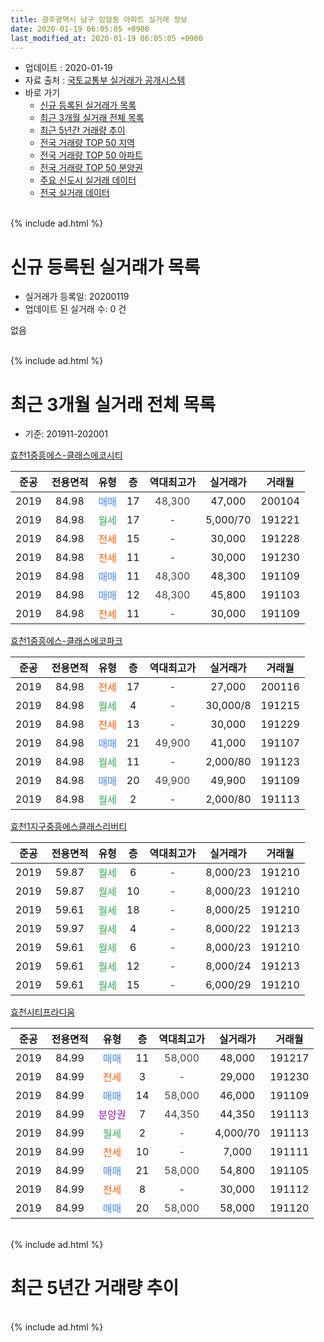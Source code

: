 ```yaml
---
title: 광주광역시 남구 임암동 아파트 실거래 정보
date: 2020-01-19 06:05:05 +0900
last_modified_at: 2020-01-19 06:05:05 +0900
---
```


* 업데이트 : 2020-01-19
* 자료 출처 : [국토교통부 실거래가 공개시스템](http://rt.molit.go.kr)
* 바로 가기
    * [신규 등록된 실거래가 목록](#신규-등록된-실거래가-목록)
    * [최근 3개월 실거래 전체 목록](#최근-3개월-실거래-전체-목록)
    * [최근 5년간 거래량 추이](#최근-5년간-거래량-추이)
    * [전국 거래량 TOP 50 지역](https://apt-info.github.io/apt-trade-info/최근-3개월-전국에서-가장-거래가-많이-발생한-지역)
    * [전국 거래량 TOP 50 아파트](https://apt-info.github.io/apt-trade-info/최근-3개월-전국에서-가장-거래가-많이-발생한-아파트)
    * [전국 거래량 TOP 50 분양권](https://apt-info.github.io/apt-trade-info/최근-3개월-전국에서-가장-거래가-많이-발생한-분양권)
    * [주요 신도시 실거래 데이터](https://apt-info.github.io/apt-trade-info/주요-신도시)
    * [전국 실거래 데이터](https://apt-info.github.io/apt-trade-info/전국)
<br>
{% include ad.html %}
<br>

# 신규 등록된 실거래가 목록
* 실거래가 등록일: 20200119
* 업데이트 된 실거래 수: 0 건

없음

<br>
{% include ad.html %}
<br>

# 최근 3개월 실거래 전체 목록
* 기준: 201911-202001


[효천1중흥에스-클래스에코시티](https://search.naver.com/search.naver?query=%EA%B4%91%EC%A3%BC%EA%B4%91%EC%97%AD%EC%8B%9C+%EB%82%A8%EA%B5%AC+%EC%9E%84%EC%95%94%EB%8F%99+%ED%9A%A8%EC%B2%9C1%EC%A4%91%ED%9D%A5%EC%97%90%EC%8A%A4-%ED%81%B4%EB%9E%98%EC%8A%A4%EC%97%90%EC%BD%94%EC%8B%9C%ED%8B%B0)

|준공|전용면적|유형|층|역대최고가|실거래가|거래월|
|:---:|:---:|:---:|:---:|:---:|:---:|:---:|
|2019|84.98|<span style="color:#4285f3">매매</span>|17|<span style="color:#444444">48,300</span>|47,000|200104|
|2019|84.98|<span style="color:#34a853">월세</span>|17|<span style="color:#444444">-</span>|5,000/70|191221|
|2019|84.98|<span style="color:#ff5a00">전세</span>|15|<span style="color:#444444">-</span>|30,000|191228|
|2019|84.98|<span style="color:#ff5a00">전세</span>|11|<span style="color:#444444">-</span>|30,000|191230|
|2019|84.98|<span style="color:#4285f3">매매</span>|11|<span style="color:#444444">48,300</span>|48,300|191109|
|2019|84.98|<span style="color:#4285f3">매매</span>|12|<span style="color:#444444">48,300</span>|45,800|191103|
|2019|84.98|<span style="color:#ff5a00">전세</span>|11|<span style="color:#444444">-</span>|30,000|191109|

[효천1중흥에스-클래스에코파크](https://search.naver.com/search.naver?query=%EA%B4%91%EC%A3%BC%EA%B4%91%EC%97%AD%EC%8B%9C+%EB%82%A8%EA%B5%AC+%EC%9E%84%EC%95%94%EB%8F%99+%ED%9A%A8%EC%B2%9C1%EC%A4%91%ED%9D%A5%EC%97%90%EC%8A%A4-%ED%81%B4%EB%9E%98%EC%8A%A4%EC%97%90%EC%BD%94%ED%8C%8C%ED%81%AC)

|준공|전용면적|유형|층|역대최고가|실거래가|거래월|
|:---:|:---:|:---:|:---:|:---:|:---:|:---:|
|2019|84.98|<span style="color:#ff5a00">전세</span>|17|<span style="color:#444444">-</span>|27,000|200116|
|2019|84.98|<span style="color:#34a853">월세</span>|4|<span style="color:#444444">-</span>|30,000/8|191215|
|2019|84.98|<span style="color:#ff5a00">전세</span>|13|<span style="color:#444444">-</span>|30,000|191229|
|2019|84.98|<span style="color:#4285f3">매매</span>|21|<span style="color:#444444">49,900</span>|41,000|191107|
|2019|84.98|<span style="color:#34a853">월세</span>|11|<span style="color:#444444">-</span>|2,000/80|191123|
|2019|84.98|<span style="color:#4285f3">매매</span>|20|<span style="color:#444444">49,900</span>|49,900|191109|
|2019|84.98|<span style="color:#34a853">월세</span>|2|<span style="color:#444444">-</span>|2,000/80|191113|

[효천1지구중흥에스클래스리버티](https://search.naver.com/search.naver?query=%EA%B4%91%EC%A3%BC%EA%B4%91%EC%97%AD%EC%8B%9C+%EB%82%A8%EA%B5%AC+%EC%9E%84%EC%95%94%EB%8F%99+%ED%9A%A8%EC%B2%9C1%EC%A7%80%EA%B5%AC%EC%A4%91%ED%9D%A5%EC%97%90%EC%8A%A4%ED%81%B4%EB%9E%98%EC%8A%A4%EB%A6%AC%EB%B2%84%ED%8B%B0)

|준공|전용면적|유형|층|역대최고가|실거래가|거래월|
|:---:|:---:|:---:|:---:|:---:|:---:|:---:|
|2019|59.87|<span style="color:#34a853">월세</span>|6|<span style="color:#444444">-</span>|8,000/23|191210|
|2019|59.87|<span style="color:#34a853">월세</span>|10|<span style="color:#444444">-</span>|8,000/23|191210|
|2019|59.61|<span style="color:#34a853">월세</span>|18|<span style="color:#444444">-</span>|8,000/25|191210|
|2019|59.97|<span style="color:#34a853">월세</span>|4|<span style="color:#444444">-</span>|8,000/22|191213|
|2019|59.61|<span style="color:#34a853">월세</span>|6|<span style="color:#444444">-</span>|8,000/23|191210|
|2019|59.61|<span style="color:#34a853">월세</span>|12|<span style="color:#444444">-</span>|8,000/24|191213|
|2019|59.61|<span style="color:#34a853">월세</span>|15|<span style="color:#444444">-</span>|6,000/29|191210|

[효천시티프라디움](https://search.naver.com/search.naver?query=%EA%B4%91%EC%A3%BC%EA%B4%91%EC%97%AD%EC%8B%9C+%EB%82%A8%EA%B5%AC+%EC%9E%84%EC%95%94%EB%8F%99+%ED%9A%A8%EC%B2%9C%EC%8B%9C%ED%8B%B0%ED%94%84%EB%9D%BC%EB%94%94%EC%9B%80)

|준공|전용면적|유형|층|역대최고가|실거래가|거래월|
|:---:|:---:|:---:|:---:|:---:|:---:|:---:|
|2019|84.99|<span style="color:#4285f3">매매</span>|11|<span style="color:#444444">58,000</span>|48,000|191217|
|2019|84.99|<span style="color:#ff5a00">전세</span>|3|<span style="color:#444444">-</span>|29,000|191230|
|2019|84.99|<span style="color:#4285f3">매매</span>|14|<span style="color:#444444">58,000</span>|46,000|191109|
|2019|84.99|<span style="color:#9C11A5">분양권</span>|7|<span style="color:#444444">44,350</span>|44,350|191113|
|2019|84.99|<span style="color:#34a853">월세</span>|2|<span style="color:#444444">-</span>|4,000/70|191113|
|2019|84.99|<span style="color:#ff5a00">전세</span>|10|<span style="color:#444444">-</span>|7,000|191111|
|2019|84.99|<span style="color:#4285f3">매매</span>|21|<span style="color:#444444">58,000</span>|54,800|191105|
|2019|84.99|<span style="color:#ff5a00">전세</span>|8|<span style="color:#444444">-</span>|30,000|191112|
|2019|84.99|<span style="color:#4285f3">매매</span>|20|<span style="color:#444444">58,000</span>|58,000|191120|


<br>
{% include ad.html %}
<br>

# 최근 5년간 거래량 추이


<div style="width:100%;">
    <canvas id="deal_progress" height="200"></canvas>
</div>

<script>
new Chart(document.getElementById("deal_progress"), {
    type: 'line',
    data: {
        labels: ['201501','201502','201503','201504','201505','201506','201507','201508','201509','201510','201511','201512','201601','201602','201603','201604','201605','201606','201607','201608','201609','201610','201611','201612','201701','201702','201703','201704','201705','201706','201707','201708','201709','201710','201711','201712','201801','201802','201803','201804','201805','201806','201807','201808','201809','201810','201811','201812','201901','201902','201903','201904','201905','201906','201907','201908','201909','201910','201911','201912','202001'],
        datasets: [{
            label: '매매',
            pointRadius: 1,
            data: [0, 0, 0, 0, 0, 0, 0, 0, 0, 0, 0, 0, 0, 0, 0, 0, 0, 0, 0, 0, 0, 0, 0, 0, 0, 0, 0, 0, 0, 0, 0, 0, 0, 0, 0, 0, 34, 44, 26, 47, 179, 152, 77, 48, 50, 19, 16, 29, 33, 39, 17, 32, 36, 40, 18, 16, 6, 7, 8, 1, 1],
            borderColor: "rgba(255, 201, 14, 1)",
            backgroundColor: "rgba(255, 201, 14, 0.5)",
            fill: false,
            lineTension: 0
        },{
            label: '전월세',
            pointRadius: 1,
            data: [0, 0, 0, 0, 0, 0, 0, 0, 0, 0, 0, 0, 0, 0, 0, 0, 0, 0, 0, 0, 0, 0, 0, 0, 0, 0, 0, 0, 0, 0, 0, 0, 0, 0, 0, 0, 0, 0, 0, 0, 0, 0, 0, 0, 0, 0, 0, 0, 42, 75, 102, 30, 39, 77, 74, 47, 48, 54, 6, 13, 1],
            borderColor: "rgba(0, 141, 185, 1)",
            backgroundColor: "rgba(0, 141, 185, 0.5)",
            fill: false,
            lineTension: 0
        }
        ]
    },
    options: {
        responsive: true,
        title: {
            display: false
        },
        tooltips: {
            mode: 'index',
            intersect: false
        },
        hover: {
            mode: 'nearest',
            intersect: true
        },
        scales: {
            xAxes: [{
                display: true,
                scaleLabel: {
                    display: true,
                    labelString: '년/월'
                }
            }],
            yAxes: [{
                display: true,
                ticks: {
                    suggestedMin: 0,
                },
                scaleLabel: {
                    display: true,
                    labelString: '실거래 수'
                }
            }]
        }
    }
});

</script>


<br>
{% include ad.html %}
<br>

